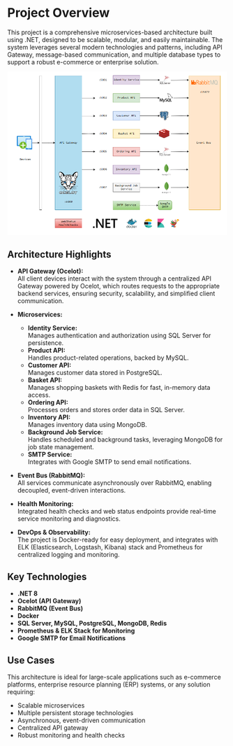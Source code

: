 # Project Overview

This project is a comprehensive microservices-based architecture built using .NET, designed to be scalable, modular, and easily maintainable. The system leverages several modern technologies and patterns, including API Gateway, message-based communication, and multiple database types to support a robust e-commerce or enterprise solution.

![architecture-image](https://github.com/thanhnct/ASP.NET-Core-Microservices/blob/main/architecture.png?raw=true)

## Architecture Highlights

- **API Gateway (Ocelot):**  
  All client devices interact with the system through a centralized API Gateway powered by Ocelot, which routes requests to the appropriate backend services, ensuring security, scalability, and simplified client communication.

- **Microservices:**
  - **Identity Service:**  
    Manages authentication and authorization using SQL Server for persistence.
  - **Product API:**  
    Handles product-related operations, backed by MySQL.
  - **Customer API:**  
    Manages customer data stored in PostgreSQL.
  - **Basket API:**  
    Manages shopping baskets with Redis for fast, in-memory data access.
  - **Ordering API:**  
    Processes orders and stores order data in SQL Server.
  - **Inventory API:**  
    Manages inventory data using MongoDB.
  - **Background Job Service:**  
    Handles scheduled and background tasks, leveraging MongoDB for job state management.
  - **SMTP Service:**  
    Integrates with Google SMTP to send email notifications.

- **Event Bus (RabbitMQ):**  
  All services communicate asynchronously over RabbitMQ, enabling decoupled, event-driven interactions.

- **Health Monitoring:**  
  Integrated health checks and web status endpoints provide real-time service monitoring and diagnostics.

- **DevOps & Observability:**  
  The project is Docker-ready for easy deployment, and integrates with ELK (Elasticsearch, Logstash, Kibana) stack and Prometheus for centralized logging and monitoring.

## Key Technologies

- **.NET 8**
- **Ocelot (API Gateway)**
- **RabbitMQ (Event Bus)**
- **Docker**
- **SQL Server, MySQL, PostgreSQL, MongoDB, Redis**
- **Prometheus & ELK Stack for Monitoring**
- **Google SMTP for Email Notifications**

## Use Cases

This architecture is ideal for large-scale applications such as e-commerce platforms, enterprise resource planning (ERP) systems, or any solution requiring:

- Scalable microservices
- Multiple persistent storage technologies
- Asynchronous, event-driven communication
- Centralized API gateway
- Robust monitoring and health checks
